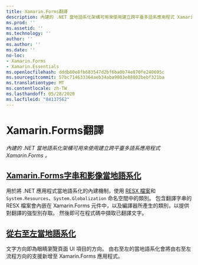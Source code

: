 ```yaml
---
title: Xamarin.Forms翻譯
description: 內建的 .NET 當地語系化架構可用來使用建立跨平臺多語系應用程式 Xamarin.Forms 。 文字和影像可以當地語系化，且應用程式可支援由右至左的文字方向。
ms.prod: ''
ms.assetid: ''
ms.technology: ''
author: ''
ms.author: ''
ms.date: ''
no-loc:
- Xamarin.Forms
- Xamarin.Essentials
ms.openlocfilehash: dddb80e8fb683547d2bf6ba0b74e870fe240695c
ms.sourcegitcommit: 57bc714633364aeb34aba9803e88802bebf321ba
ms.translationtype: MT
ms.contentlocale: zh-TW
ms.lasthandoff: 05/28/2020
ms.locfileid: "84137562"
---
```

# <a name="xamarinforms-localization"></a>Xamarin.Forms翻譯

_內建的 .NET 當地語系化架構可用來使用建立跨平臺多語系應用程式 Xamarin.Forms 。_

## <a name="xamarinforms-string-and-image-localizationtextmd"></a>[Xamarin.Forms字串和影像當地語系化](text.md)

用於將 .NET 應用程式當地語系化的內建機制，使用 [RESX 檔案](https://docs.microsoft.com/dotnet/framework/resources/creating-resource-files-for-desktop-apps#resources-in-resx-files)和 `System.Resources`、`System.Globalization` 命名空間中的類別。 包含翻譯字串的 RESX 檔案會內嵌在 Xamarin.Forms 元件中，以及編譯器所產生的類別，以提供對翻譯的強型別存取。 然後即可在程式碼中擷取已翻譯文字。

## <a name="right-to-left-localization"></a>[從右至左當地語系化](right-to-left.md)

文字方向即為眼睛瀏覽頁面 UI 項目的方向。 由右至左的當地語系化會將由右至左流程方向的支援新增至 Xamarin.Forms 應用程式。
